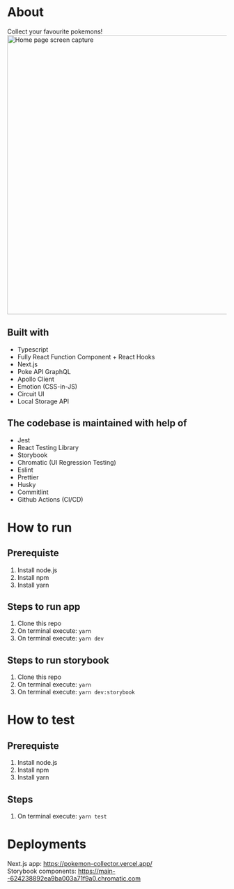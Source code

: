 # About
Collect your favourite pokemons! <br />
<img width="640" alt="Home page screen capture" src="https://user-images.githubusercontent.com/52435643/161299516-ad9b2522-8abe-4572-a4f8-fc1008d1b7e9.png">

## Built with
- Typescript
- Fully React Function Component + React Hooks
- Next.js
- Poke API GraphQL
- Apollo Client
- Emotion (CSS-in-JS)
- Circuit UI
- Local Storage API

## The codebase is maintained with help of
- Jest
- React Testing Library
- Storybook
- Chromatic (UI Regression Testing)
- Eslint
- Prettier
- Husky
- Commitlint
- Github Actions (CI/CD)

# How to run
## Prerequiste
1. Install node.js
2. Install npm
3. Install yarn

## Steps to run app
1. Clone this repo
2. On terminal execute: `yarn`
3. On terminal execute: `yarn dev`

## Steps to run storybook
1. Clone this repo
2. On terminal execute: `yarn`
3. On terminal execute: `yarn dev:storybook`

# How to test
## Prerequiste
1. Install node.js
2. Install npm
3. Install yarn

## Steps
1. On terminal execute: `yarn test`

# Deployments
Next.js app: https://pokemon-collector.vercel.app/ <br />
Storybook components: https://main--624238892ea9ba003a71f9a0.chromatic.com
